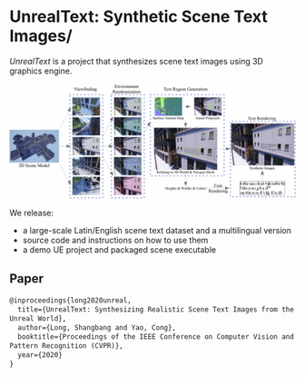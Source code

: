 # UnrealText: Synthetic Scene Text Images/

_UnrealText_ is a project that synthesizes scene text images using 3D graphics engine. 

![pipeline](imgs/pipeline.jpg)


We release:

- a large-scale Latin/English scene text dataset and a multilingual version
- source code and instructions on how to use them
- a demo UE project and packaged scene executable

## Paper
```
@inproceedings{long2020unreal,
  title={UnrealText: Synthesizing Realistic Scene Text Images from the Unreal World},
  author={Long, Shangbang and Yao, Cong},
  booktitle={Proceedings of the IEEE Conference on Computer Vision and Pattern Recognition (CVPR)},
  year={2020}
}
```
